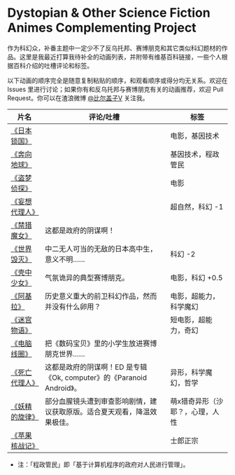 Dystopian & Other Science Fiction Animes Complementing Project
===

作为科幻众，补番主题中一定少不了反乌托邦、赛博朋克和其它类似科幻题材的作品。这里是我最近打算我待补全的动画列表，并附带有维基百科链接，一些个人根据百科介绍的吐槽评论和标签。

以下动画的顺序完全是随意复制粘贴的顺序，和观看顺序或得分均无关系。欢迎在 Issues 里进行讨论；如果你有和反乌托邦与赛博朋克有关的动画推荐，欢迎 Pull Request。你可以在渣浪微博 [@比尔盖子V](http://www.weibo.com/biergaiz) 关注我。

|片名|评论/吐槽|标签|
|---|---|----|
|[《日本锁国》](https://zh.wikipedia.org/wiki/%E6%97%A5%E6%9C%AC%E9%94%81%E5%9B%BD_%28%E7%94%B5%E5%BD%B1%29)||电影，基因技术|
|[《奔向地球》](https://zh.wikipedia.org/wiki/%E5%A5%94%E5%90%91%E5%9C%B0%E7%90%83)||基因技术，程政管民|
|[《盗梦侦探》](https://zh.wikipedia.org/wiki/%E7%9B%9C%E5%A4%A2%E5%81%B5%E6%8E%A2)||电影|
|[《妄想代理人》](https://zh.wikipedia.org/wiki/%E5%A6%84%E6%83%B3%E4%BB%A3%E7%90%86%E4%BA%BA)||超自然，科幻 -1|
|[《禁猎魔女》](https://zh.wikipedia.org/wiki/%E7%A6%81%E7%8D%B5%E9%AD%94%E5%A5%B3)|这都是政府的阴谋啊！||
|[《世界毁灭》](https://zh.wikipedia.org/wiki/%E4%B8%96%E7%95%8C%E6%AF%80%E6%BB%85)|中二无人可当的无敌的日本高中生，意义不明……|科幻 -2|
|[《壳中少女》](https://zh.wikipedia.org/wiki/%E5%A3%B3%E4%B8%AD%E5%B0%91%E5%A5%B3)|气氛诡异的典型赛博朋克。|电影，科幻 +0.5|
|[《阿基拉》](https://zh.wikipedia.org/wiki/%E4%BA%9A%E5%9F%BA%E6%8B%89_%28%E7%94%B5%E5%BD%B1%29)|历史意义重大的前卫科幻作品，然而并没有什么卵用？|电影，超能力，科学魔幻|
|[《迷宫物语》](https://zh.wikipedia.org/wiki/%E8%BF%B7%E5%AE%AB%E7%89%A9%E8%AF%AD)||短电影，超能力，奇幻|
|[《电脑线圈》](https://zh.wikipedia.org/wiki/%E9%9B%BB%E8%85%A6%E7%B7%9A%E5%9C%88)|把《数码宝贝》里的小学生放进赛博朋克世界……||
|[《死亡代理人》](https://zh.wikipedia.org/wiki/%E6%AD%BB%E4%BA%A1%E4%BB%A3%E7%90%86%E4%BA%BA)|这都是政府的阴谋啊！ED 是专辑《Ok, computer》的《Paranoid Android》。|异形，科学魔幻，哲学|
|[《妖精的旋律》](https://zh.wikipedia.org/wiki/%E5%A6%96%E7%B2%BE%E7%9A%84%E6%97%8B%E5%BE%8B)|部分血腥镜头遭到审查影响剧情，建议获取原版。适合夏天观看，降温效果极佳。|萌x猎奇异形（沙耶？，心理，人性|
|[《苹果核战记》](https://zh.wikipedia.org/zh-cn/%E8%98%8B%E6%9E%9C%E6%A0%B8%E6%88%B0)||士郎正宗|

* 注：「程政管民」即「基于计算机程序的政府对人民进行管理」。
